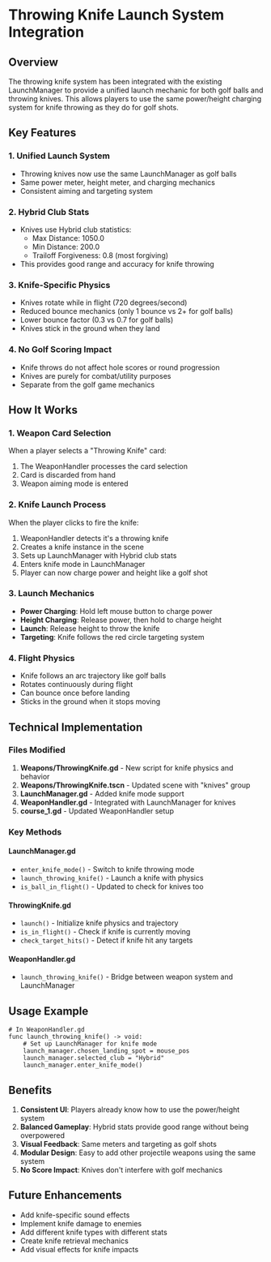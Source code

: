 # Throwing Knife Launch System Integration

## Overview

The throwing knife system has been integrated with the existing LaunchManager to provide a unified launch mechanic for both golf balls and throwing knives. This allows players to use the same power/height charging system for knife throwing as they do for golf shots.

## Key Features

### 1. Unified Launch System
- Throwing knives now use the same LaunchManager as golf balls
- Same power meter, height meter, and charging mechanics
- Consistent aiming and targeting system

### 2. Hybrid Club Stats
- Knives use Hybrid club statistics:
  - Max Distance: 1050.0
  - Min Distance: 200.0
  - Trailoff Forgiveness: 0.8 (most forgiving)
- This provides good range and accuracy for knife throwing

### 3. Knife-Specific Physics
- Knives rotate while in flight (720 degrees/second)
- Reduced bounce mechanics (only 1 bounce vs 2+ for golf balls)
- Lower bounce factor (0.3 vs 0.7 for golf balls)
- Knives stick in the ground when they land

### 4. No Golf Scoring Impact
- Knife throws do not affect hole scores or round progression
- Knives are purely for combat/utility purposes
- Separate from the golf game mechanics

## How It Works

### 1. Weapon Card Selection
When a player selects a "Throwing Knife" card:
1. The WeaponHandler processes the card selection
2. Card is discarded from hand
3. Weapon aiming mode is entered

### 2. Knife Launch Process
When the player clicks to fire the knife:
1. WeaponHandler detects it's a throwing knife
2. Creates a knife instance in the scene
3. Sets up LaunchManager with Hybrid club stats
4. Enters knife mode in LaunchManager
5. Player can now charge power and height like a golf shot

### 3. Launch Mechanics
- **Power Charging**: Hold left mouse button to charge power
- **Height Charging**: Release power, then hold to charge height
- **Launch**: Release height to throw the knife
- **Targeting**: Knife follows the red circle targeting system

### 4. Flight Physics
- Knife follows an arc trajectory like golf balls
- Rotates continuously during flight
- Can bounce once before landing
- Sticks in the ground when it stops moving

## Technical Implementation

### Files Modified

1. **Weapons/ThrowingKnife.gd** - New script for knife physics and behavior
2. **Weapons/ThrowingKnife.tscn** - Updated scene with "knives" group
3. **LaunchManager.gd** - Added knife mode support
4. **WeaponHandler.gd** - Integrated with LaunchManager for knives
5. **course_1.gd** - Updated WeaponHandler setup

### Key Methods

#### LaunchManager.gd
- `enter_knife_mode()` - Switch to knife throwing mode
- `launch_throwing_knife()` - Launch a knife with physics
- `is_ball_in_flight()` - Updated to check for knives too

#### ThrowingKnife.gd
- `launch()` - Initialize knife physics and trajectory
- `is_in_flight()` - Check if knife is currently moving
- `check_target_hits()` - Detect if knife hit any targets

#### WeaponHandler.gd
- `launch_throwing_knife()` - Bridge between weapon system and LaunchManager

## Usage Example

```gdscript
# In WeaponHandler.gd
func launch_throwing_knife() -> void:
    # Set up LaunchManager for knife mode
    launch_manager.chosen_landing_spot = mouse_pos
    launch_manager.selected_club = "Hybrid"
    launch_manager.enter_knife_mode()
```

## Benefits

1. **Consistent UI**: Players already know how to use the power/height system
2. **Balanced Gameplay**: Hybrid stats provide good range without being overpowered
3. **Visual Feedback**: Same meters and targeting as golf shots
4. **Modular Design**: Easy to add other projectile weapons using the same system
5. **No Score Impact**: Knives don't interfere with golf mechanics

## Future Enhancements

- Add knife-specific sound effects
- Implement knife damage to enemies
- Add different knife types with different stats
- Create knife retrieval mechanics
- Add visual effects for knife impacts 
